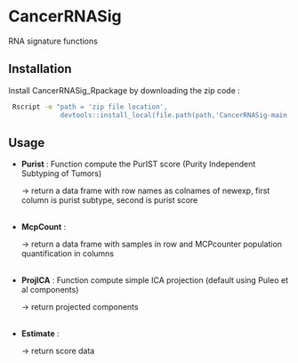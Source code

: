 # CancerRNASig
RNA signature functions

## Installation

Install CancerRNASig_Rpackage by downloading the zip code : 

```bash
 Rscript -e "path = 'zip file location', 
             devtools::install_local(file.path(path,'CancerRNASig-main.zip'))"
```

## Usage

 * **Purist** : Function compute the PurIST score (Purity Independent Subtyping of Tumors)
 
    → return a data frame with row names as colnames of newexp, first column is purist subtype, second is purist score
<br></br>

 * **McpCount** : 

     → return a data frame with samples in row and MCPcounter population quantification in columns
 <br></br>    

 * **ProjICA** : Function compute simple ICA projection (default using Puleo et al components)

     → return projected components
 <br></br>    

 * **Estimate** : 
 
     → return score data
